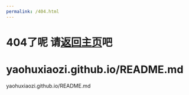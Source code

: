 ```yaml
---
permalink: /404.html
---
```

# 404了呢 请[返回主页](/README.md)吧

# yaohuxiaozi.github.io/README.md
yaohuxiaozi.github.io/README.md

